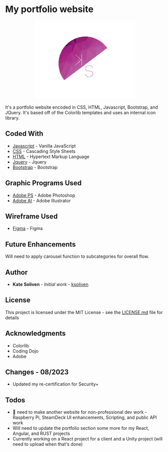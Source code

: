 # My portfolio website

<p align="center">
  <a href="https://katedevdc.com/"><img src="images/Logo2.png" height="250px"></a>
</p>

It's a portfolio website encoded in CSS, HTML, Javascript, Bootstrap, and JQuery. It's based off of the Colorlib templates and uses an internal icon library.

## Coded With

* [Javascript](https://www.javascript.com/) - Vanilla JavaScript
* [CSS](https://html.com/css/) - Cascading Style Sheets
* [HTML](https://html.com/) - Hypertext Markup Language
* [Jquery](https://jquery.com/) - Jquery
* [Bootstrap](https://getbootstrap.com/) - Bootstrap

## Graphic Programs Used

* [Adobe PS](https://www.adobe.com/products/photoshop.html?sdid=KKQIN&mv=search&s_kwcid=AL!3085!10!79027473338355!20541714965&ef_id=XNC0kQAAAH1MVjCs:20200303011500:s) - Adobe Photoshop
* [Adobe AI](https://www.adobe.com/products/illustrator.html?sdid=KKQML&mv=search&s_kwcid=AL!3085!10!79645985794438!20541717517&ef_id=XNC0kQAAAH1MVjCs:20200303011600:s) - Adobe Illustrator

## Wireframe Used

* [Figma](https://www.figma.com/) - Figma

## Future Enhancements

Will need to apply carousel function to subcategories for overall flow.

## Author

* **Kate Soliven** - *Initial work* - [ksoliven](https://github.com/ksoliven)

## License

This project is licensed under the MIT License - see the [LICENSE.md](LICENSE.md) file for details

## Acknowledgments

* Colorlib
* Coding Dojo
* Adobe

## Changes - 08/2023

* Updated my re-certification for Security+

## Todos

* 🤯 need to make another website for non-professional dev work - Raspberry Pi, SteamDeck UI enhancements, Scripting, and public API work
* Will need to update the portfolio section some more for my React, Angular, and RUST projects
* Currently working on a React project for a client and a Unity project (will need to upload when that's done)
